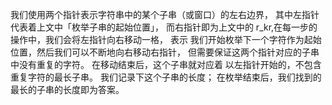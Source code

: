 我们使用两个指针表示字符串中的某个子串（或窗口）的左右边界，
其中左指针代表着上文中「枚举子串的起始位置」，
而右指针即为上文中的 r_kr,在每一步的操作中，我们会将左指针向右移动一格，
表示 我们开始枚举下一个字符作为起始位置，然后我们可以不断地向右移动右指针，
但需要保证这两个指针对应的子串中没有重复的字符。
在移动结束后，这个子串就对应着 以左指针开始的，不包含重复字符的最长子串。
我们记录下这个子串的长度； 在枚举结束后，我们找到的最长的子串的长度即为答案。
